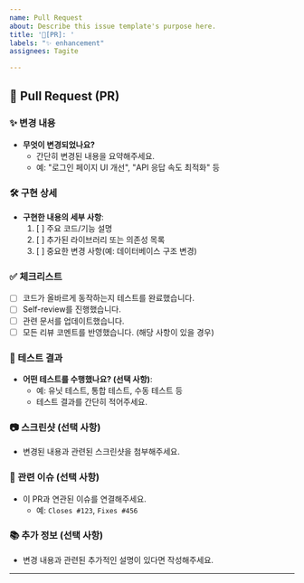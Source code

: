 ```yaml
---
name: Pull Request
about: Describe this issue template's purpose here.
title: '🚀[PR]: '
labels: "✨ enhancement"
assignees: Tagite

---
```


## 🚀 Pull Request (PR)

### ✨ 변경 내용
- **무엇이 변경되었나요?**
  - 간단히 변경된 내용을 요약해주세요.
  - 예: "로그인 페이지 UI 개선", "API 응답 속도 최적화" 등

### 🛠️ 구현 상세
- **구현한 내용의 세부 사항**:
  1. [ ] 주요 코드/기능 설명
  2. [ ] 추가된 라이브러리 또는 의존성 목록
  3. [ ] 중요한 변경 사항(예: 데이터베이스 구조 변경)

### ✅ 체크리스트
- [ ] 코드가 올바르게 동작하는지 테스트를 완료했습니다.
- [ ] Self-review를 진행했습니다.
- [ ] 관련 문서를 업데이트했습니다.
- [ ] 모든 리뷰 코멘트를 반영했습니다. (해당 사항이 있을 경우)

### 🧪 테스트 결과
- **어떤 테스트를 수행했나요? (선택 사항)**:
  - 예: 유닛 테스트, 통합 테스트, 수동 테스트 등
  - 테스트 결과를 간단히 적어주세요.

### 📷 스크린샷 (선택 사항)
- 변경된 내용과 관련된 스크린샷을 첨부해주세요.

### 🔗 관련 이슈 (선택 사항)
- 이 PR과 연관된 이슈를 연결해주세요.
  - 예: `Closes #123`, `Fixes #456`

### 📚 추가 정보 (선택 사항)
- 변경 내용과 관련된 추가적인 설명이 있다면 작성해주세요.

---
